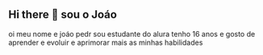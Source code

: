 ## Hi there 👋 sou o Joáo

oi meu nome e joáo pedr sou estudante do alura tenho 16 anos e gosto de aprender e evoluir e aprimorar mais as minhas habilidades
<!--
**jpoooooobrabo/jpoooooobrabo** is a ✨ _special_ ✨ repository because its `README.md` (this file) appears on your GitHub profile.

Here are some ideas to get you started:

- 🔭 I’m currently working on ...
- 🌱 I’m currently learning ...
- 👯 I’m looking to collaborate on ...
- 🤔 I’m looking for help with ...
- 💬 Ask me about ...
- 📫 How to reach me: ...
- 😄 Pronouns: ...
- ⚡ Fun fact: ...
-->
